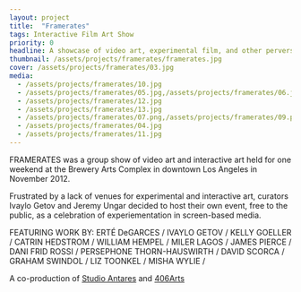 ```yaml
---
layout: project
title:  "Framerates"
tags: Interactive Film Art Show
priority: 0
headline: A showcase of video art, experimental film, and other perversions of the moving image.
thumbnail: /assets/projects/framerates/framerates.jpg
cover: /assets/projects/framerates/03.jpg
media:
  - /assets/projects/framerates/10.jpg
  - /assets/projects/framerates/05.jpg,/assets/projects/framerates/06.jpg
  - /assets/projects/framerates/12.jpg
  - /assets/projects/framerates/13.jpg
  - /assets/projects/framerates/07.png,/assets/projects/framerates/09.png
  - /assets/projects/framerates/04.jpg
  - /assets/projects/framerates/11.jpg
---
```

FRAMERATES was a group show of video art and interactive art held for one weekend at the Brewery Arts Complex in downtown Los Angeles in November 2012.

Frustrated by a lack of venues for experimental and interactive art, curators Ivaylo Getov and Jeremy Ungar decided to host their own event, free to the public, as a celebration of experiementation in screen-based media.


FEATURING WORK BY:
ERTÉ DeGARCES / IVAYLO GETOV / KELLY GOELLER / CATRIN HEDSTROM /
WILLIAM HEMPEL / MILER LAGOS / JAMES PIERCE / DANI FRID ROSSI /
PERSEPHONE THORN-HAUSWIRTH / DAVID SCORCA / GRAHAM SWINDOL /
LIZ TOONKEL / MISHA WYLIE /

A co-production of [Studio Antares](http://studio-antares.com) and [406Arts](https://www.facebook.com/406Arts/)
